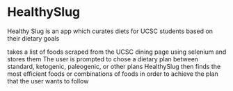 # HealthySlug
Healthy Slug is an app which curates diets for UCSC students based on their dietary goals

takes a list of foods scraped from the UCSC dining page using selenium and stores them
The user is prompted to chose a dietary plan between standard, ketogenic, paleogenic, or other plans
HealthySlug then finds the most efficient foods or combinations of foods in order to achieve the plan that the user wants to follow
